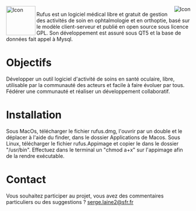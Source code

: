 <img align=left src="https://www.rufusvision.org/uploads/9/8/0/3/98038824/rufus2_11.png" width='80' alt='Icon'>
<img align=right src="https://travis-ci.org/ukinoki/Rufus.svg?branch=master" alt='Icon'>

Rufus est un logiciel médical libre et gratuit de gestion des activités de soin en ophtalmologie et en orthoptie, 
basé sur le modèle client-serveur et publié en open source sous licence GPL. Son développement est assuré sous QT5 et la base de données fait appel à Mysql.

# Objectifs
Développer un outil logiciel d'activité de soins en santé oculaire, libre, utilisable par la communauté des acteurs et facile à faire évoluer par tous.
Fédérer une communauté et réaliser un développement collaboratif.

# Installation
Sous MacOs, télécharger le fichier rufus.dmg, l'ouvrir par un double et le déplacer à l'aide du finder, dans le dossier Applications de Macos.
Sous Linux, télécharger le fichier rufus.Appimage et copier le dans le dossier "/usr/bin". Effectuez dans le terminal un "chmod a+x" sur l'appimage afin de la rendre exécutable.

# Contact
Vous souhaitez participer au projet, vous avez des commentaires particuliers ou des suggestions ?
serge.laine2@sfr.fr
